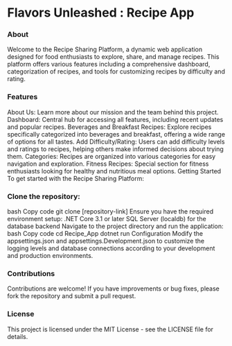 # Flavors Unleashed : Recipe App

### About
Welcome to the Recipe Sharing Platform, a dynamic web application designed for food enthusiasts to explore, share, and manage recipes. This platform offers various features including a comprehensive dashboard, categorization of recipes, and tools for customizing recipes by difficulty and rating.

### Features
About Us: Learn more about our mission and the team behind this project.
Dashboard: Central hub for accessing all features, including recent updates and popular recipes.
Beverages and Breakfast Recipes: Explore recipes specifically categorized into beverages and breakfast, offering a wide range of options for all tastes.
Add Difficulty/Rating: Users can add difficulty levels and ratings to recipes, helping others make informed decisions about trying them.
Categories: Recipes are organized into various categories for easy navigation and exploration.
Fitness Recipes: Special section for fitness enthusiasts looking for healthy and nutritious meal options.
Getting Started
To get started with the Recipe Sharing Platform:

### Clone the repository:
bash
Copy code
git clone [repository-link]
Ensure you have the required environment setup:
.NET Core 3.1 or later
SQL Server (localdb) for the database backend
Navigate to the project directory and run the application:
bash
Copy code
cd Recipe_App
dotnet run
Configuration
Modify the appsettings.json and appsettings.Development.json to customize the logging levels and database connections according to your development and production environments.

### Contributions
Contributions are welcome! If you have improvements or bug fixes, please fork the repository and submit a pull request.

### License
This project is licensed under the MIT License - see the LICENSE file for details.

